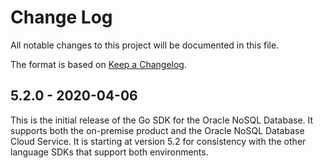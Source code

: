 # Change Log
All notable changes to this project will be documented in this file.

The format is based on [Keep a Changelog](http://keepachangelog.com/).

## 5.2.0 - 2020-04-06
This is the initial release of the Go SDK for the Oracle NoSQL Database.
It supports both the on-premise product and the Oracle NoSQL
Database Cloud Service. It is starting at version 5.2 for consistency with
the other language SDKs that support both environments.
